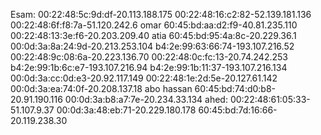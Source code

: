 Esam:
00:22:48:5c:9d:df-20.113.188.175
00:22:48:16:c2:82-52.139.181.136
00:22:48:6f:f8:7a-51.120.242.6
omar
60:45:bd:aa:d2:f9-40.81.235.110
00:22:48:13:3e:f6-20.203.209.40
atia
60:45:bd:95:4a:8c-20.229.36.1
00:0d:3a:8a:24:9d-20.213.253.104
b4:2e:99:63:66:74-193.107.216.52
00:22:48:9c:08:6a-20.223.136.70
00:22:48:0c:fc:13-20.74.242.253
b4:2e:99:1b:6c:e7-193.107.216.94 
b4:2e:99:1b:11:37-193.107.216.134
00:0d:3a:cc:0d:e3-20.92.117.149
00:22:48:1e:2d:5e-20.127.61.142
00:0d:3a:ea:74:0f-20.208.137.18
abo hassan
60:45:bd:74:d0:b8-20.91.190.116
00:0d:3a:b8:a7:7e-20.234.33.134
ahed:
00:22:48:61:05:33-51.107.9.37
00:0d:3a:48:eb:71-20.229.180.178
60:45:bd:7d:16:66-20.119.238.30




